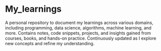 # My_learnings
A personal repository to document my learnings across various domains, including programming, data science, algorithms, machine learning, and more. Contains notes, code snippets, projects, and insights gained from courses, books, and hands-on practice. Continuously updated as I explore new concepts and refine my understanding.
